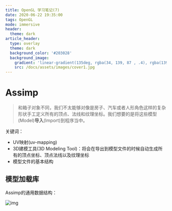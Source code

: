 ```yaml
---
title: OpenGL 学习笔记(7)
date: 2020-06-22 19:35:00
tags: OpenGL
mode: immersive
header:
  theme: dark
article_header:
  type: overlay
  theme: dark
  background_color: '#203028'
  background_image:
    gradient: 'linear-gradient(135deg, rgba(34, 139, 87 , .4), rgba(139, 34, 139, .4))'
    src: /docs/assets/images/cover1.jpg
---
```


# Assimp

> 和箱子对象不同，我们不太能够对像是房子、汽车或者人形角色这样的复杂形状手工定义所有的顶点、法线和纹理坐标。我们想要的是将这些模型(Model)**导入**(Import)到程序当中。

关键词：

- UV映射(uv-mapping)
- 3D建模工具(3D Modeling Tool)：将会在导出到模型文件的时候自动生成所有的顶点坐标、顶点法线以及纹理坐标
- 模型文件的基本结构

## 模型加载库

Assimp的通用数据结构：

![img](https://learnopengl-cn.github.io/img/03/01/assimp_structure.png)